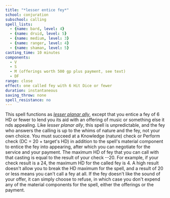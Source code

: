 ```yaml
---
title: "*lesser entice fey*"
school: conjuration
subschool: calling
spell_lists:
  - {name: bard, level: 4}
  - {name: druid, level: 5}
  - {name: medium, level: 3}
  - {name: ranger, level: 4}
  - {name: shaman, level: 5}
casting_time: 10 minutes
components:
  - V
  - S
  - M (offerings worth 500 gp plus payment, see text)
  - DF
range: close
effect: one called fey with 6 Hit Dice or fewer
duration: instantaneous
saving_throw: none
spell_resistance: no
---
```


This spell functions as [*lesser planar ally*](/spells/lesser-planar-ally), except that you entice a fey of 6 HD or fewer to lend you its aid with an offering of music or something else it  nds appealing. Like *lesser planar ally*, this spell is unpredictable, and the fey who answers the calling is up to the whims of nature and the fey, not your own choice. You must succeed at a Knowledge (nature) check or Perform check (DC = 20 + target's HD) in addition to the spell's material component to entice the fey into appearing, after which you can negotiate for the service and your payment. The maximum HD of fey that you can call with that casting is equal to the result of your check --20. For example, if your check result is a 24, the maximum HD for the called fey is 4. A high result doesn't allow you to break the HD maximum for the spell, and a result of 20 or less means you can't call a fey at all. If the fey doesn't like the sound of your offer, it can simply choose to refuse, in which case you don't expend any of the material components for the spell, either the offerings or the payment.

